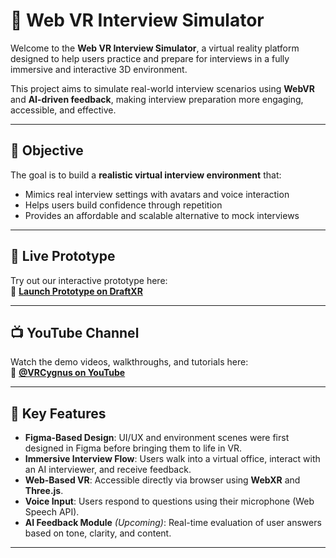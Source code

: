 # 🧠 Web VR Interview Simulator

Welcome to the **Web VR Interview Simulator**, a virtual reality platform designed to help users practice and prepare for interviews in a fully immersive and interactive 3D environment.

This project aims to simulate real-world interview scenarios using **WebVR** and **AI-driven feedback**, making interview preparation more engaging, accessible, and effective.

---

## 🎯 Objective

The goal is to build a **realistic virtual interview environment** that:
- Mimics real interview settings with avatars and voice interaction
- Helps users build confidence through repetition
- Provides an affordable and scalable alternative to mock interviews

---

## 🚀 Live Prototype

Try out our interactive prototype here:  
🔗 **[Launch Prototype on DraftXR](https://app.draftxr.com/vr/vlaoh8)**

---

## 📺 YouTube Channel

Watch the demo videos, walkthroughs, and tutorials here:  
🎥 **[@VRCygnus on YouTube](https://www.youtube.com/@VRCYGNUS)**

---

## 🧩 Key Features

- **Figma-Based Design**: UI/UX and environment scenes were first designed in Figma before bringing them to life in VR.
- **Immersive Interview Flow**: Users walk into a virtual office, interact with an AI interviewer, and receive feedback.
- **Web-Based VR**: Accessible directly via browser using **WebXR** and **Three.js**.
- **Voice Input**: Users respond to questions using their microphone (Web Speech API).
- **AI Feedback Module** *(Upcoming)*: Real-time evaluation of user answers based on tone, clarity, and content.

---
